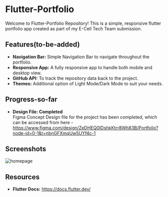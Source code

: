 # Flutter-Portfolio
Welcome to Flutter-Portfolio Repository! This is a simple, responsive flutter portfolio app created as part of my E-Cell Tech Team submission.

## Features(to-be-added)
- **Navigation Bar:** Simple Navigation Bar to navigate throughout the portfolio.
- **Responsive App:** A fully responsive app to handle both mobile and desktop view.
- **GitHub API:** To track the repository data back to the project.
- **Themes:** Additional option of Light Mode/Dark Mode to suit your needs.

## Progress-so-far
- **Design File: Completed**
  <br>Figma Concept Design file for the project has been completed, which can be accessed from here - https://www.figma.com/design/ZeDHEQ0IDshkKtrr8Wh83B/Portfolio?node-id=0-1&t=nbnGFXmqUw5UYf4c-1

## Screenshots
![homepage](https://github.com/RishavKumarSinha/Flutter-Portfolio/assets/136772607/7508dcc7-7edb-4db3-a38e-908b35ee95dc)


## Resources
- **Flutter Docs:** https://docs.flutter.dev/
